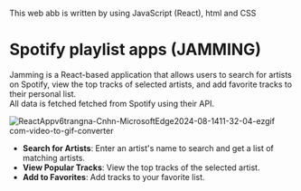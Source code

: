 <p>This web abb is written by using JavaScript (React), html and CSS </p>

<h1> Spotify playlist apps (JAMMING)</h1>
Jamming is a React-based application that allows users to search for artists on Spotify, view the top tracks of selected artists, and add favorite tracks to their personal list.
<br/>
All data is fetched fetched from Spotify using their API.

![ReactAppv6trangna-Cnhn-MicrosoftEdge2024-08-1411-32-04-ezgif com-video-to-gif-converter](https://github.com/user-attachments/assets/83774e94-b5e1-4715-a0fb-660beae178e8)
- **Search for Artists**: Enter an artist's name to search and get a list of matching artists.
- **View Popular Tracks**: View the top tracks of the selected artist.
- **Add to Favorites**: Add tracks to your favorite list.

